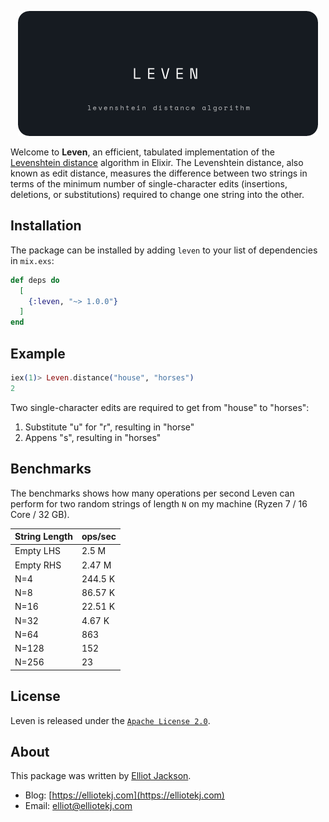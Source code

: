 <p align="center">
    <img src="https://github.com/elliotekj/leven/blob/master/logo.png" width="480" max-width="90%" alt="Leven" />
</p>

Welcome to **Leven**, an efficient, tabulated implementation of the [Levenshtein
distance][1] algorithm in Elixir. The Levenshtein distance, also known as edit
distance, measures the difference between two strings in terms of the minimum
number of single-character edits (insertions, deletions, or substitutions)
required to change one string into the other.

## Installation

The package can be installed by adding `leven` to your list of dependencies in
`mix.exs`:

```elixir
def deps do
  [
    {:leven, "~> 1.0.0"}
  ]
end
```

## Example

``` elixir
iex(1)> Leven.distance("house", "horses")
2
```

Two single-character edits are required to get from "house" to "horses":

1. Substitute "u" for "r", resulting in "horse"
2. Appens "s", resulting in "horses"

## Benchmarks

The benchmarks shows how many operations per second Leven can perform for two
random strings of length `N` on my machine (Ryzen 7 / 16 Core / 32 GB).

| String Length | ops/sec | 
|---------------|---------|
| Empty LHS     | 2.5 M   |
| Empty RHS     | 2.47 M  |
| N=4           | 244.5 K |
| N=8           | 86.57 K |
| N=16          | 22.51 K |
| N=32          | 4.67 K  |
| N=64          | 863     |
| N=128         | 152     |
| N=256         | 23      |

## License

Leven is released under the [`Apache License
2.0`](https://github.com/elliotekj/leven/blob/master/LICENSE).

## About

This package was written by [Elliot Jackson](https://elliotekj.com).

- Blog: [https://elliotekj.com](https://elliotekj.com)
- Email: elliot@elliotekj.com

[1]: https://en.wikipedia.org/wiki/Levenshtein_distance
